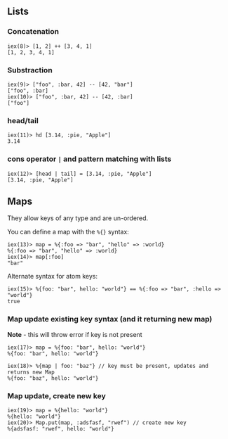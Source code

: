 

## Lists

### Concatenation

```
iex(8)> [1, 2] ++ [3, 4, 1]
[1, 2, 3, 4, 1]
```

### Substraction

```
iex(9)> ["foo", :bar, 42] -- [42, "bar"]
["foo", :bar]
iex(10)> ["foo", :bar, 42] -- [42, :bar]
["foo"]
```

### head/tail

```
iex(11)> hd [3.14, :pie, "Apple"]
3.14
```

### cons operator `|` and pattern matching with lists

```
iex(12)> [head | tail] = [3.14, :pie, "Apple"]
[3.14, :pie, "Apple"]
```

## Maps

They allow keys of any type and are un-ordered. 

You can define a map with the `%{}` syntax:

```
iex(13)> map = %{:foo => "bar", "hello" => :world}
%{:foo => "bar", "hello" => :world}
iex(14)> map[:foo]
"bar"
```

Alternate syntax for atom keys:
```
iex(15)> %{foo: "bar", hello: "world"} == %{:foo => "bar", :hello => "world"}
true
```

### Map update existing key syntax (and it returning new map)


**Note** - this will throw error if key is not present
```
iex(17)> map = %{foo: "bar", hello: "world"}
%{foo: "bar", hello: "world"}

iex(18)> %{map | foo: "baz"} // key must be present, updates and returns new Map
%{foo: "baz", hello: "world"}
```


### Map update, create new key

```
iex(19)> map = %{hello: "world"}
%{hello: "world"}
iex(20)> Map.put(map, :adsfasf, "rwef") // create new key
%{adsfasf: "rwef", hello: "world"}
```